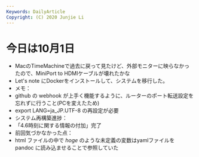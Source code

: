 ```yaml
---
Keywords: DailyArticle
Copyright: (C) 2020 Junjie Li
---
```


# 今日は10月1日

- MacのTimeMachineで過去に戻って見たけど、外部モニターに映らなかったので、MiniPort to HDMIケーブルが壊れたかな
- Let's note にDockerをインストールして、システムを移行した。
 - メモ：
  - github の webhook が上手く機能するように、ルーターのポート転送設定を忘れずに行うこと(PCを変えたため)
  - export LANG=ja_JP.UTF-8 の再設定が必要
- システム再構築進捗：
 - 「4.6時刻に関する情報の付加」完了
 - 前回気づかなかった点：
  - html ファイルの中で $hoge$ のような未定義の変数はyamlファイルを pandoc に読み込ませることで参照していた
